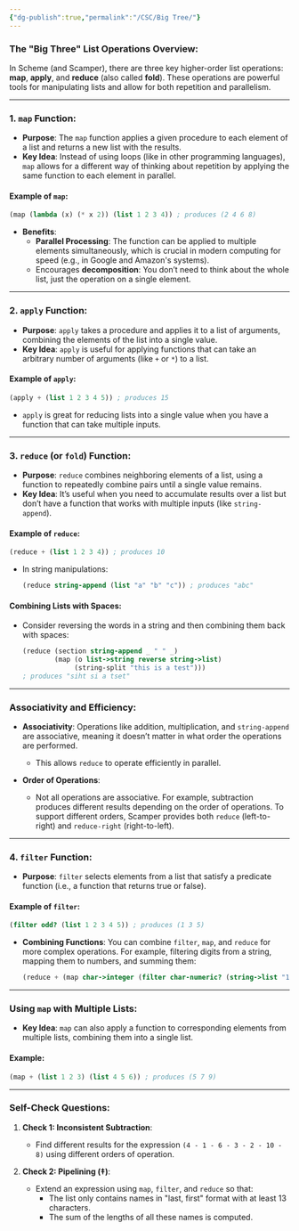 ```yaml
---
{"dg-publish":true,"permalink":"/CSC/Big Tree/"}
---
```



### **The "Big Three" List Operations Overview**:
In Scheme (and Scamper), there are three key higher-order list operations: **map**, **apply**, and **reduce** (also called **fold**). These operations are powerful tools for manipulating lists and allow for both repetition and parallelism.

---

### **1. `map` Function**:

- **Purpose**: The `map` function applies a given procedure to each element of a list and returns a new list with the results.
- **Key Idea**: Instead of using loops (like in other programming languages), `map` allows for a different way of thinking about repetition by applying the same function to each element in parallel.

#### Example of `map`:
```scheme
(map (lambda (x) (* x 2)) (list 1 2 3 4)) ; produces (2 4 6 8)
```

- **Benefits**:
  - **Parallel Processing**: The function can be applied to multiple elements simultaneously, which is crucial in modern computing for speed (e.g., in Google and Amazon's systems).
  - Encourages **decomposition**: You don’t need to think about the whole list, just the operation on a single element.

---

### **2. `apply` Function**:

- **Purpose**: `apply` takes a procedure and applies it to a list of arguments, combining the elements of the list into a single value.
- **Key Idea**: `apply` is useful for applying functions that can take an arbitrary number of arguments (like `+` or `*`) to a list.

#### Example of `apply`:
```scheme
(apply + (list 1 2 3 4 5)) ; produces 15
```

- `apply` is great for reducing lists into a single value when you have a function that can take multiple inputs.

---

### **3. `reduce` (or `fold`) Function**:

- **Purpose**: `reduce` combines neighboring elements of a list, using a function to repeatedly combine pairs until a single value remains.
- **Key Idea**: It’s useful when you need to accumulate results over a list but don’t have a function that works with multiple inputs (like `string-append`).

#### Example of `reduce`:
```scheme
(reduce + (list 1 2 3 4)) ; produces 10
```

- In string manipulations:
  ```scheme
  (reduce string-append (list "a" "b" "c")) ; produces "abc"
  ```

#### Combining Lists with Spaces:
- Consider reversing the words in a string and then combining them back with spaces:
  ```scheme
  (reduce (section string-append _ " " _)
          (map (o list->string reverse string->list)
               (string-split "this is a test")))
  ; produces "siht si a tset"
  ```

---

### **Associativity and Efficiency**:
- **Associativity**: Operations like addition, multiplication, and `string-append` are associative, meaning it doesn’t matter in what order the operations are performed.
  - This allows `reduce` to operate efficiently in parallel.
  
- **Order of Operations**:
  - Not all operations are associative. For example, subtraction produces different results depending on the order of operations. To support different orders, Scamper provides both `reduce` (left-to-right) and `reduce-right` (right-to-left).

---

### **4. `filter` Function**:

- **Purpose**: `filter` selects elements from a list that satisfy a predicate function (i.e., a function that returns true or false).
  
#### Example of `filter`:
```scheme
(filter odd? (list 1 2 3 4 5)) ; produces (1 3 5)
```

- **Combining Functions**: You can combine `filter`, `map`, and `reduce` for more complex operations. For example, filtering digits from a string, mapping them to numbers, and summing them:
  ```scheme
  (reduce + (map char->integer (filter char-numeric? (string->list "123abc"))))
  ```

---

### **Using `map` with Multiple Lists**:
- **Key Idea**: `map` can also apply a function to corresponding elements from multiple lists, combining them into a single list.

#### Example:
```scheme
(map + (list 1 2 3) (list 4 5 6)) ; produces (5 7 9)
```

---

### **Self-Check Questions**:
1. **Check 1: Inconsistent Subtraction**: 
   - Find different results for the expression `(4 - 1 - 6 - 3 - 2 - 10 - 8)` using different orders of operation.

2. **Check 2: Pipelining (‡)**:
   - Extend an expression using `map`, `filter`, and `reduce` so that:
     - The list only contains names in "last, first" format with at least 13 characters.
     - The sum of the lengths of all these names is computed.
